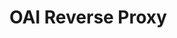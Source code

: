 <!-- Don't remove this header, Showdown needs it to parse the file correctly -->

# OAI Reverse Proxy
